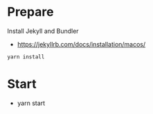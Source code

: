 # Prepare

Install Jekyll and Bundler
- https://jekyllrb.com/docs/installation/macos/

```
yarn install
```


# Start
- yarn start
